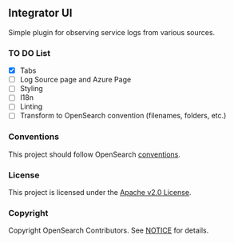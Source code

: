 ## Integrator UI

Simple plugin for observing service logs from various sources.

### TO DO List

- [x] Tabs
- [ ] Log Source page and Azure Page
- [ ] Styling
- [ ] I18n
- [ ] Linting
- [ ] Transform to OpenSearch convention (filenames, folders, etc.)

### Conventions

This project should follow OpenSearch [conventions](https://github.com/opensearch-project/OpenSearch-Dashboards/blob/main/src/core/CONVENTIONS.md#plugin-structure).

### License

This project is licensed under the [Apache v2.0 License](LICENSE.txt).

### Copyright

Copyright OpenSearch Contributors. See [NOTICE](NOTICE.txt) for details.

